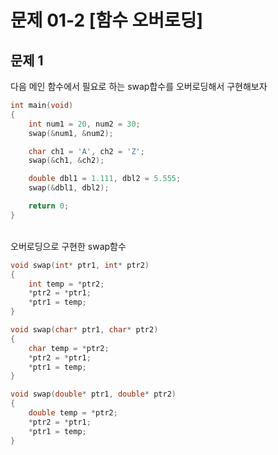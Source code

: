 # 문제 01-2 [함수 오버로딩]
## 문제 1
다음 메인 함수에서 필요로 하는 swap합수를 오버로딩해서 구현해보자
```c++
int main(void)
{
	int num1 = 20, num2 = 30;
	swap(&num1, &num2);

	char ch1 = 'A', ch2 = 'Z';
	swap(&ch1, &ch2);

	double dbl1 = 1.111, dbl2 = 5.555;
	swap(&dbl1, dbl2);

	return 0; 
}
```
<br/>
오버로딩으로 구현한 swap함수

```c++
void swap(int* ptr1, int* ptr2)
{
	int temp = *ptr2;
	*ptr2 = *ptr1;
	*ptr1 = temp;
}

void swap(char* ptr1, char* ptr2)
{
	char temp = *ptr2;
	*ptr2 = *ptr1;
	*ptr1 = temp;
}

void swap(double* ptr1, double* ptr2)
{
	double temp = *ptr2;
	*ptr2 = *ptr1;
	*ptr1 = temp;
}
```